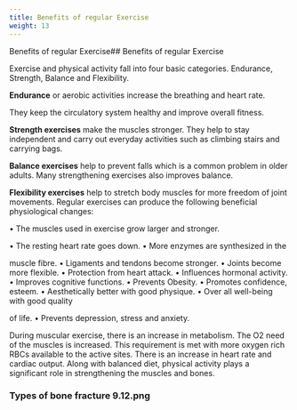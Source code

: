 ```yaml
---
title: Benefits of regular Exercise
weight: 13
---
```


Benefits of regular Exercise## Benefits of regular Exercise


Exercise and physical activity fall into four basic categories. Endurance, Strength, Balance and Flexibility.

**Endurance** or aerobic activities increase the breathing and heart rate.  

They keep the circulatory system healthy and improve overall fitness.

**Strength exercises** make the muscles stronger. They help to stay independent and carry out everyday activities such as climbing stairs and carrying bags.

**Balance exercises** help to prevent falls which is a common problem in older adults. Many strengthening exercises also improves balance.

**Flexibility exercises** help to stretch body muscles for more freedom of joint movements. Regular exercises can produce the following beneficial physiological changes:

• The muscles used in exercise grow larger and stronger.

• The resting heart rate goes down. • More enzymes are synthesized in the

muscle fibre. • Ligaments and tendons become stronger. • Joints become more flexible. • Protection from heart attack. • Influences hormonal activity. • Improves cognitive functions. • Prevents Obesity. • Promotes confidence, esteem. • Aesthetically better with good physique. • Over all well-being with good quality

of life. • Prevents depression, stress and anxiety.

During muscular exercise, there is an increase in metabolism. The O2 need of the muscles is increased. This requirement is met with more oxygen rich RBCs available to the active sites. There is an increase in heart rate and cardiac output. Along with balanced diet, physical activity plays a significant role in strengthening the muscles and bones.




  

### Types of bone fracture 9.12.png



